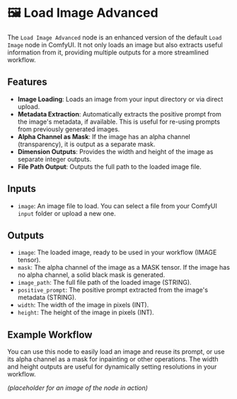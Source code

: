 # 🖼️ Load Image Advanced

The `Load Image Advanced` node is an enhanced version of the default `Load Image` node in ComfyUI. It not only loads an image but also extracts useful information from it, providing multiple outputs for a more streamlined workflow.

## Features

-   **Image Loading**: Loads an image from your input directory or via direct upload.
-   **Metadata Extraction**: Automatically extracts the positive prompt from the image's metadata, if available. This is useful for re-using prompts from previously generated images.
-   **Alpha Channel as Mask**: If the image has an alpha channel (transparency), it is output as a separate mask.
-   **Dimension Outputs**: Provides the width and height of the image as separate integer outputs.
-   **File Path Output**: Outputs the full path to the loaded image file.

## Inputs

-   `image`: An image file to load. You can select a file from your ComfyUI `input` folder or upload a new one.

## Outputs

-   `image`: The loaded image, ready to be used in your workflow (IMAGE tensor).
-   `mask`: The alpha channel of the image as a MASK tensor. If the image has no alpha channel, a solid black mask is generated.
-   `image_path`: The full file path of the loaded image (STRING).
-   `positive_prompt`: The positive prompt extracted from the image's metadata (STRING).
-   `width`: The width of the image in pixels (INT).
-   `height`: The height of the image in pixels (INT).

## Example Workflow

You can use this node to easily load an image and reuse its prompt, or use its alpha channel as a mask for inpainting or other operations. The width and height outputs are useful for dynamically setting resolutions in your workflow.

*(placeholder for an image of the node in action)*
